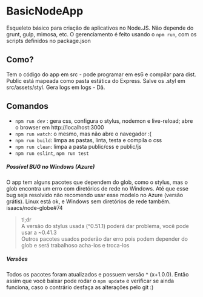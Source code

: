 ﻿# BasicNodeApp

Esqueleto básico para criação de aplicativos no Node.JS.
Não depende do grunt, gulp, mimosa, etc. O gerenciamento é feito usando o ```npm run```, com os scripts definidos no package.json

## Como?
Tem o código do app em src - pode programar em es6 e compilar para dist.
Public está mapeada como pasta estática do Express.
Salve os .styl em src/assets/styl.
Gera logs em logs - Dã.

## Comandos

* ```npm run dev``` : gera css, configura o stylus, nodemon e live-reload; abre o browser em http://localhost:3000
* ```npm run watch```: o mesmo, mas não abre o navegador :( 
* ```npm run build```: limpa as pastas, linta, testa e compila o css
* ```npm run clean```: limpa a pasta public/css e public/js
* ```npm run eslint```, ```npm run test```

##### Possível BUG no Windows (Azure)
O app tem alguns pacotes que dependem do glob, como o stylus, mas o glob encontra um erro com diretórios de rede no Windows. 
Até que esse bug seja resolvido não recomendo usar esse modelo no Azure (versão grátis). 
Linux está ok, e Windows sem diretórios de rede também. 
isaacs/node-globe#74 

> tl;dr  
> A versão do stylus usada (^0.51.1) poderá dar problema, você pode usar a ~0.41.3  
> Outros pacotes usados poderão dar erro pois podem depender do glob e será trabalhoso acha-los e troca-los  

##### Versões
Todos os pacotes foram atualizados e possuem versão ^ (x+1.0.0).
Então assim que você baixar pode rodar o ```npm update``` e verificar se ainda funciona,
 caso o contrário desfaça as alterações pelo git :)

